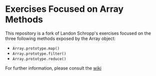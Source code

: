 # Exercises Focused on Array Methods

This repository is a fork of Landon Schropp&apos;s exercises focused on the three following methods exposed by the Array object:

- ```Array.prototype.map()```
- ```Array.prototype.filter()```
- ```Array.prototype.reduce()```

For further information, please consult the [wiki](https://github.com/RHieger/bobby-exercises/wiki)  
